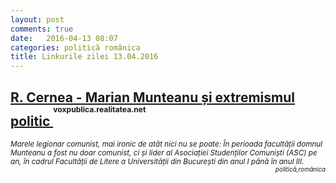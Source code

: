 ```yaml
---
layout: post
comments: true
date:   2016-04-13 08:07
categories: politică românica
title: Linkurile zilei 13.04.2016
---
```


## [R. Cernea - Marian Munteanu și extremismul politic ](http://voxpublica.realitatea.net/politica-societate/marian-munteanu-si-extremismul-politic-116396.html) <sup><sup><sup>voxpublica.realitatea.net</sup></sup></sup>  
<span style="float: left;" ><sup>_Marele legionar comunist, mai ironic de atât nici nu se poate: În perioada facultății domnul Munteanu a fost nu doar comunist, ci și lider al Asociației Studenților Comuniști (ASC) pe an, în cadrul Facultății de Litere a Universității din București din anul I până în anul III._</sup></span><span style="float: right;" ><sup><sup>_politică,românica_</sup></sup></span>
<br/>
